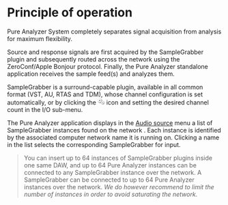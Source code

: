 # Principle of operation

Pure Analyzer System completely separates signal acquisition from analysis for maximum flexibility.

Source and response signals are first acquired by the SampleGrabber plugin and subsequently routed across the network using the ZeroConf/Apple Bonjour protocol. Finally, the Pure Analyzer standalone application receives the sample feed(s) and analyzes them.

SampleGrabber is a surround-capable plugin, available in all common format (VST, AU, RTAS and TDM), whose channel configuration is set automatically, or by clicking the ![](include/Gear.png) icon and setting the desired channel count in the I/O sub-menu.

The Pure Analyzer application displays in the [Audio source](02_User_Interface_02_Audio_source.md) menu a list of SampleGrabber instances found on the network . Each instance is identified by the associated computer network name it is running on. Clicking a name in the list selects the corresponding SampleGrabber for input.

>You can insert up to 64 instances of SampleGrabber plugins inside one same DAW,
and up to 64 Pure Analyzer instances can be connected to any SampleGrabber instance over the
network. A SampleGrabber can be connected to up to 64 Pure Analyzer instances over the network. *We do however recommend to limit the number of instances in order to avoid saturating the network.*